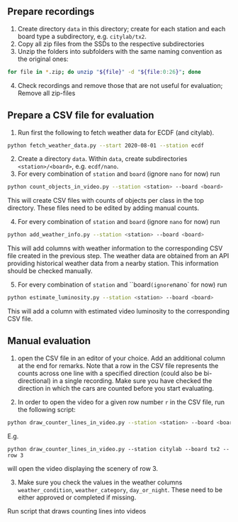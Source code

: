 ## Prepare recordings

1. Create directory `data` in this directory; create for each station and each board type a subdirectory, e.g. `citylab/tx2`.
2. Copy all zip files from the SSDs to the respective subdirectories
3. Unzip the folders into subfolders with the same naming convention as the original ones:

```bash
for file in *.zip; do unzip "${file}" -d "${file:0:26}"; done
```
4. Check recordings and remove those that are not useful for evaluation; Remove all zip-files

## Prepare a CSV file for evaluation


1. Run first the following to fetch weather data for ECDF (and citylab).

```bash
python fetch_weather_data.py --start 2020-08-01 --station ecdf
```

2. Create a directory `data`. Within `data`, create subdirectories `<station>/<board>`, e.g. `ecdf/nano`.
3. For every combination of `station` and `board` (ignore `nano` for now) run

```bash
python count_objects_in_video.py --station <station> --board <board>
```

This will create CSV files with counts of objects per class in the top directory. These files need to be edited by
adding manual counts.

4. For every combination of `station` and `board` (ignore `nano` for now) run

```bash
python add_weather_info.py --station <station> --board <board>
```

This will add columns with weather information to the corresponding CSV file created in the previous step. The weather
data are obtained from an API providing historical weather data from a nearby station. This information should be checked
manually.

5. For every combination of `station` and ``board` (ignore `nano` for now) run

```bash
python estimate_luminosity.py --station <station> --board <board>
```

This will add a column with estimated video luminosity to the corresponding CSV file.

## Manual evaluation

1. open the CSV file in an editor of your choice. Add an additional column at the end for remarks.
Note that a row in the CSV file represents the counts across one line
with a specified direction (could also be bi-directional) in a single recording. Make sure you have checked the
direction in which the cars are counted before you start evaluating.

2. In order to open the video for a given row number `r` in the CSV file, run the following script:

```bash
python draw_counter_lines_in_video.py --station <station> --board <board> --row r
```

E.g.

```
python draw_counter_lines_in_video.py --station citylab --board tx2 --row 3
```

will open the video displaying the scenery of row 3.

3. Make sure you check the values in the weather columns `weather_condition`, `weather_category`, `day_or_night`.
These need to be either approved or completed if missing.

Run script that draws counting lines into videos
